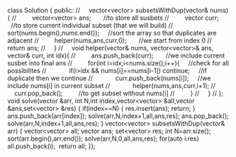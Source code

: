 class Solution {
public:
//      vector<vector<int>> subsetsWithDup(vector<int>& nums) {
//         vector<vector<int>> ans;       //to store all susbets
//         vector<int> curr;         //to store current individual subset (that we will build)
//         sort(nums.begin(),nums.end());      //sort the array so that duplicates are adjacent
//         helper(nums,ans,curr,0);       //we start from index 0
//         return ans;
//     }
//     void helper(vector<int>& nums, vector<vector<int>>& ans, vector<int>& curr, int idx){
//         ans.push_back(curr);       //we include current susbet into final ans
//         for(int i=idx;i<nums.size();i++){     //check for all possibilites
//             if(i>idx &&  nums[i]==nums[i-1]) continue;      //if duplicate then we continue
//             curr.push_back(nums[i]);     //we include nums[i] in current subset
//             helper(nums,ans,curr,i+1);
//             curr.pop_back();         //to get subset without nums[i]
//         }
//     }
// };
void solve(vector<int> &arr, int N,int index,vector<vector<int>> &all,vector<int> &ans,set<vector<int>> &res)
{
if(index==N)
{
res.insert(ans);
return;
}
ans.push_back(arr[index]);
solve(arr,N,index+1,all,ans,res);
ans.pop_back();
solve(arr,N,index+1,all,ans,res);
}
vector<vector<int>> subsetsWithDup(vector<int>& arr) {
vector<vector<int>> all;
vector<int> ans;
set<vector<int>> res;
int N=arr.size();
sort(arr.begin(),arr.end());
solve(arr,N,0,all,ans,res);
for(auto i:res)
all.push_back(i);
​
return all;
}};